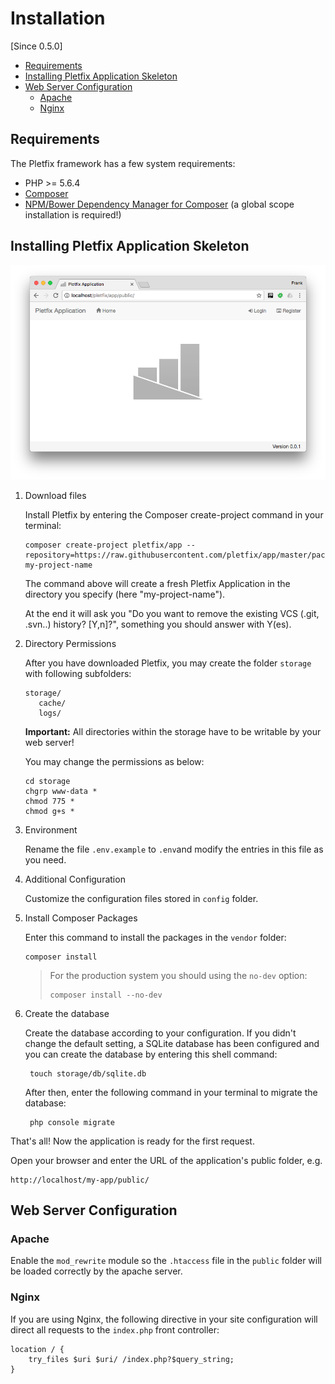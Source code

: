 # Installation

[Since 0.5.0]

- [Requirements](#requirements)
- [Installing Pletfix Application Skeleton](#installation)
- [Web Server Configuration](#web-server)
    - [Apache](#apache)
    - [Nginx](#nginx)

<a name="requirements"></a>
## Requirements

The Pletfix framework has a few system requirements:

- PHP >= 5.6.4
- [Composer](https://getcomposer.org/)
- [NPM/Bower Dependency Manager for Composer](https://github.com/fxpio/composer-asset-plugin/blob/master/Resources/doc/index.md) (a global scope installation is required!)

<a name="installation"></a>
## Installing Pletfix Application Skeleton

![Fresh Pletfix Application](https://raw.githubusercontent.com/pletfix/docs/master/images/pletfix_application.png)

1. Download files

    Install Pletfix by entering the Composer create-project command in your terminal:
    
       composer create-project pletfix/app --repository=https://raw.githubusercontent.com/pletfix/app/master/packages.json my-project-name
    
    The command above will create a fresh Pletfix Application in the directory you specify (here "my-project-name").
    
    At the end it will ask you "Do you want to remove the existing VCS (.git, .svn..) history? [Y,n]?", something you 
    should answer with Y(es).

2. Directory Permissions

    After you have downloaded Pletfix, you may create the folder `storage` with following subfolders:
    
       storage/
          cache/
          logs/
    
    **Important:** All directories within the storage have to be writable by your web server! 
    
    You may change the permissions as below:
    
       cd storage
       chgrp www-data *
       chmod 775 *
       chmod g+s *

3. Environment

    Rename the file `.env.example` to `.env`and modify the entries in this file as you need.
 
4. Additional Configuration

    Customize the configuration files stored in `config` folder.

5. Install Composer Packages

    Enter this command to install the packages in the `vendor` folder:
        
       composer install
        
    > For the production system you should using the `no-dev` option:        
    >    
    >     composer install --no-dev
    
6. Create the database

    Create the database according to your configuration. If you didn't change the default setting, a SQLite database has 
    been configured and you can create the database by entering this shell command:
  
        touch storage/db/sqlite.db

    After then, enter the following command in your terminal to migrate the database:

        php console migrate
        
That's all! Now the application is ready for the first request. 

Open your browser and enter the URL of the application's public folder, e.g.
    
    http://localhost/my-app/public/
    
<a name="web-server"></a>
## Web Server Configuration

<a name="apache"></a>
### Apache

Enable the `mod_rewrite` module so the `.htaccess` file in the `public` folder will be loaded correctly by the apache 
server.

<a name="nginx"></a>
### Nginx

If you are using Nginx, the following directive in your site configuration will direct all requests to the `index.php` 
front controller:

    location / {
        try_files $uri $uri/ /index.php?$query_string;
    }

